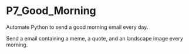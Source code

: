 # P7_Good_Morning
Automate Python to send a good morning email every day.

Send a email containing a meme, a quote, and an landscape image every morning.
